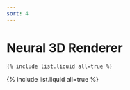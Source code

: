 ```yaml
---
sort: 4
---
```


# Neural 3D Renderer

```
{% include list.liquid all=true %}
```

{% include list.liquid all=true %}